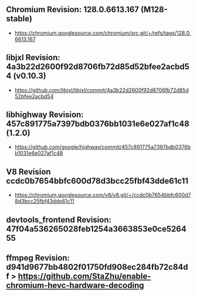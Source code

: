 ## Chromium Revision: 128.0.6613.167 (M128-stable)
 - https://chromium.googlesource.com/chromium/src.git/+/refs/tags/128.0.6613.167

## libjxl Revision: 4a3b22d2600f92d8706fb72d85d52bfee2acbd54 (v0.10.3)

 - https://github.com/libjxl/libjxl/commit/4a3b22d2600f92d8706fb72d85d52bfee2acbd54

## libhighway Revision: 457c891775a7397bdb0376bb1031e6e027af1c48 (1.2.0)

 - https://github.com/google/highway/commit/457c891775a7397bdb0376bb1031e6e027af1c48

## V8 Revision ccdc0b7654bbfc600d78d3bcc25fbf43dde61c11

 - https://chromium.googlesource.com/v8/v8.git/+/ccdc0b7654bbfc600d78d3bcc25fbf43dde61c11

## devtools_frontend Revision: 47f04a536265028feb1254a3663853e0ce526455

## ffmpeg Revision: d941d9677bb4802f01750fd908ec284fb72c84df > https://github.com/StaZhu/enable-chromium-hevc-hardware-decoding
